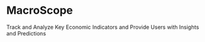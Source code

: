 # MacroScope
Track and Analyze Key Economic Indicators and Provide Users with Insights and Predictions
